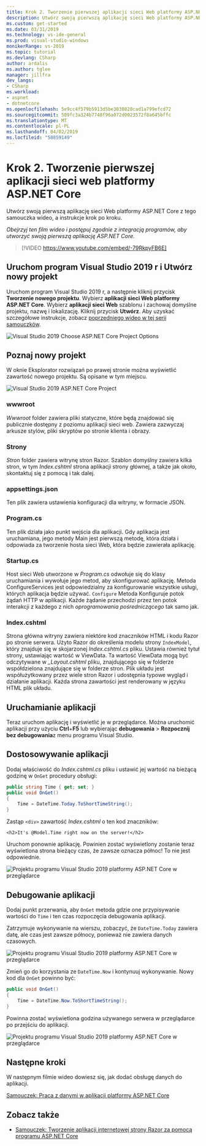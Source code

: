 ```yaml
---
title: Krok 2. Tworzenie pierwszej aplikacji sieci Web platformy ASP.NET Core
description: Utwórz swoją pierwszą aplikację sieci Web platformy ASP.NET Core z tego samouczka wideo, a instrukcje krok po kroku.
ms.custom: get-started
ms.date: 03/31/2019
ms.technology: vs-ide-general
ms.prod: visual-studio-windows
monikerRange: vs-2019
ms.topic: tutorial
ms.devlang: CSharp
author: ardalis
ms.author: tglee
manager: jillfra
dev_langs:
- CSharp
ms.workload:
- aspnet
- dotnetcore
ms.openlocfilehash: 5e9cc4f579b5913d5be3030828cad1a799efcd72
ms.sourcegitcommit: 509fc3a324b7748f96a072d0023572f8a645bffc
ms.translationtype: MT
ms.contentlocale: pl-PL
ms.lasthandoff: 04/02/2019
ms.locfileid: "58859149"
---
```

# <a name="step-2-create-your-first-aspnet-core-web-app"></a>Krok 2. Tworzenie pierwszej aplikacji sieci web platformy ASP.NET Core

Utwórz swoją pierwszą aplikację sieci Web platformy ASP.NET Core z tego samouczka wideo, a instrukcje krok po kroku.

_Obejrzyj ten film wideo i postępuj zgodnie z integracją programów, aby utworzyć swoją pierwszą aplikację ASP.NET Core._

> [!VIDEO https://www.youtube.com/embed/-79RkpyFB6E]

## <a name="start-visual-studio-2019-and-create-a-new-project"></a>Uruchom program Visual Studio 2019 r i Utwórz nowy projekt

Uruchom program Visual Studio 2019 r, a następnie kliknij przycisk **Tworzenie nowego projektu**. Wybierz **aplikacji sieci Web platformy ASP.NET Core**. Wybierz **aplikacji sieci Web** szablonu i zachowaj domyślne projektu, nazwę i lokalizację. Kliknij przycisk **Utwórz**. Aby uzyskać szczegółowe instrukcje, zobacz [poprzedniego wideo w tej serii samouczków](tutorial-aspnet-core-ef-step-01.md).

![Visual Studio 2019 Choose ASP.NET Core Project Options](media/vs-2019/vs2019-choose-aspnetcore-project.png)

## <a name="explore-the-new-project"></a>Poznaj nowy projekt

W oknie Eksplorator rozwiązań po prawej stronie można wyświetlić zawartość nowego projektu. Są opisane w tym miejscu.

![Visual Studio 2019 ASP.NET Core Project](media/vs-2019/vs2019-solution-explorer.png)

### <a name="wwwroot"></a>wwwroot

*Wwwroot* folder zawiera pliki statyczne, które będą znajdować się publicznie dostępny z poziomu aplikacji sieci web. Zawiera zazwyczaj arkusze stylów, pliki skryptów po stronie klienta i obrazy.

### <a name="pages"></a>Strony

*Stron* folder zawiera witrynę stron Razor. Szablon domyślny zawiera kilka stron, w tym *Index.cshtml* strona aplikacji strony głównej, a także jak około, skontaktuj się z pomocą i tak dalej.

### <a name="appsettingsjson"></a>appsettings.json

Ten plik zawiera ustawienia konfiguracji dla witryny, w formacie JSON.

### <a name="programcs"></a>Program.cs

Ten plik działa jako punkt wejścia dla aplikacji. Gdy aplikacja jest uruchamiana, jego metody Main jest pierwszą metodę, która działa i odpowiada za tworzenie hosta sieci Web, która będzie zawierała aplikację.

### <a name="startupcs"></a>Startup.cs

Host sieci Web utworzone w *Program.cs* odwołuje się do klasy uruchamiania i wywołuje jego metod, aby skonfigurować aplikację. Metoda ConfigureServices jest odpowiedzialny za konfigurowanie wszystkie usługi, których aplikacja będzie używać. `Configure` Metoda Konfiguruje potok żądań HTTP w aplikacji. Każde żądanie przechodzi przez ten potok interakcji z każdego z nich *oprogramowania pośredniczącego* tak samo jak.

### <a name="indexcshtml"></a>Index.cshtml

Strona główna witryny zawiera niektóre kod znaczników HTML i kodu Razor po stronie serwera. Użyto Razor do określenia modelu strony `IndexModel`, który znajduje się w skojarzonej *Index.cshtml.cs* pliku. Ustawia również tytuł strony, ustawiając wartość w ViewData. Ta wartość ViewData mogą być odczytywane w  *\_Layout.cshtml* pliku, znajdującego się w folderze współdzielona znajdujące się w folderze stron. Plik układu jest współużytkowany przez wiele stron Razor i udostępnia typowe wygląd i działanie aplikacji. Każda strona zawartości jest renderowany w języku HTML plik układu.

## <a name="run-the-application"></a>Uruchamianie aplikacji

Teraz uruchom aplikację i wyświetlić je w przeglądarce. Można uruchomić aplikacji przy użyciu **Ctrl**+**F5** lub wybierając **debugowania** > **Rozpocznij bez debugowania**z menu programu Visual Studio.

## <a name="customize-the-application"></a>Dostosowywanie aplikacji

Dodaj właściwość do *Index.cshtml.cs* pliku i ustawić jej wartość na bieżącą godzinę w `OnGet` procedury obsługi:

```csharp
public string Time { get; set; }
public void OnGet()
{
    Time = DateTime.Today.ToShortTimeString();
}
```

Zastąp `<div>` zawartość *Index.cshtml* o ten kod znaczników:

```cshtml
<h2>It's @Model.Time right now on the server!</h2>
```

Uruchom ponownie aplikację. Powinien zostać wyświetlony zostanie teraz wyświetlona strona bieżący czas, że zawsze oznacza północ! To nie jest odpowiednie.

![Projektu programu Visual Studio 2019 platformy ASP.NET Core w przeglądarce](media/vs-2019/vs2019-app-in-browser.png)

## <a name="debug-the-application"></a>Debugowanie aplikacji

Dodaj punkt przerwania, aby `OnGet` metoda gdzie one przypisywanie wartości do `Time` i ten czas rozpoczęcia debugowania aplikacji.

Zatrzymuje wykonywanie na wierszu, zobaczyć, że `DateTime.Today` zawiera datę, ale czas jest zawsze północy, ponieważ nie zawiera danych czasowych. 

![Projektu programu Visual Studio 2019 platformy ASP.NET Core w przeglądarce](media/vs-2019/vs2019-breakpoint.png)

Zmień go do korzystania ze `DateTime.Now` i kontynuuj wykonywanie. Nowy kod dla `OnGet` powinno być:

```csharp
public void OnGet()
{
    Time = DateTime.Now.ToShortTimeString();
}
```

Powinna zostać wyświetlona godzina używanego serwera w przeglądarce po przejściu do aplikacji.

![Projektu programu Visual Studio 2019 platformy ASP.NET Core w przeglądarce](media/vs-2019/vs2019-app-fixed-in-browser.png)

## <a name="next-steps"></a>Następne kroki

W następnym filmie wideo dowiesz się, jak dodać obsługę danych do aplikacji.

[Samouczek: Praca z danymi w aplikacji platformy ASP.NET Core](tutorial-aspnet-core-ef-step-03.md)

## <a name="see-also"></a>Zobacz także

- [Samouczek: Tworzenie aplikacji internetowej strony Razor za pomocą programu ASP.NET Core](/aspnet/core/tutorials/razor-pages/?view=aspnetcore-2.1)
